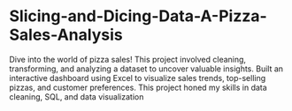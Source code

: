 # Slicing-and-Dicing-Data-A-Pizza-Sales-Analysis

Dive into the world of pizza sales! This project involved cleaning, transforming, and analyzing a dataset to uncover valuable insights. 
Built an interactive dashboard using Excel  to visualize sales trends, top-selling pizzas, and customer preferences.
This project honed my skills in data cleaning, SQL, and data visualization
